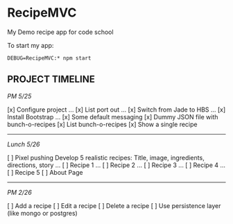 # RecipeMVC

My Demo recipe app for code school

To start my app:

```
DEBUG=RecipeMVC:* npm start
```

## PROJECT TIMELINE

*PM 5/25*

[x] Configure project
... [x] List port out
... [x] Switch from Jade to HBS
... [x] Install Bootstrap
... [x] Some default messaging
[x] Dummy JSON file with bunch-o-recipes
[x] List bunch-o-recipes
[x] Show a single recipe


---

*Lunch 5/26*

[ ] Pixel pushing
Develop 5 realistic recipes: Title, image, ingredients, directions, story
... [ ] Recipe 1
... [ ] Recipe 2
... [ ] Recipe 3
... [ ] Recipe 4
... [ ] Recipe 5
[ ] About Page

-----

*PM 2/26*

[ ] Add a recipe
[ ] Edit a recipe
[ ] Delete a recipe
[ ] Use persistence layer (like mongo or postgres)
